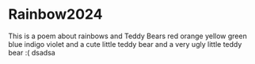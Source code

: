 # Rainbow2024
This is a poem about rainbows and Teddy Bears
red 
orange
yellow
green
blue
indigo
violet
and a cute little teddy bear
and a very ugly little teddy bear :(
dsadsa
